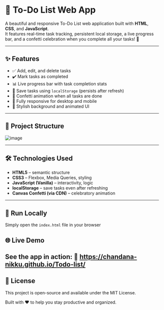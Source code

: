 # 📝 To-Do List Web App

A beautiful and responsive To-Do List web application built with **HTML**, **CSS**, and **JavaScript**.  
It features real-time task tracking, persistent local storage, a live progress bar, and a confetti celebration when you complete all your tasks! 🎉

---

## ✨ Features

- ✅ Add, edit, and delete tasks
- ✔️ Mark tasks as completed
- 📊 Live progress bar with task completion stats
- 💾 Save tasks using `localStorage` (persists after refresh)
- 🎉 Confetti animation when all tasks are done
- 📱 Fully responsive for desktop and mobile
- 🌄 Stylish background and animated UI

---

## 📁 Project Structure

![image](https://github.com/user-attachments/assets/4b4b0e12-8eca-4765-8623-351d2457e5d0)

---

## 🛠️ Technologies Used

- **HTML5** – semantic structure
- **CSS3** – Flexbox, Media Queries, styling
- **JavaScript (Vanilla)** – interactivity, logic
- **localStorage** – save tasks even after refreshing
- **Canvas Confetti (via CDN)** – celebratory animation

---
## 🚀 Run Locally

Simply open the `index.html` file in your browser

## 🌐 Live Demo
See the app in action:
🔗 https://chandana-nikku.github.io/Todo-list/
---
## 📜 License

This project is open-source and available under the MIT License.


Built with ❤️ to help you stay productive and organized.
